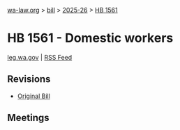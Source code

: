 [wa-law.org](/) > [bill](/bill/) > [2025-26](/bill/2025-26/) > [HB 1561](/bill/2025-26/hb/1561/)

# HB 1561 - Domestic workers
[leg.wa.gov](https://app.leg.wa.gov/billsummary?BillNumber=1561&Year=2025&Initiative=false) | [RSS Feed](./rss.xml)

## Revisions
* [Original Bill](1/)

## Meetings